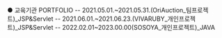 ● 교육기관 PORTFOLIO
-- 2021.05.01.~2021.05.31.(OriAuction_팀프로젝트)_JSP&Servlet
-- 2021.06.01.~2021.06.23.(VIVARUBY_개인프로젝트)_JSP&Servlet
-- 2022.02.01~2023.00.00(SOSOYA_개인프로젝트)_JAVA
